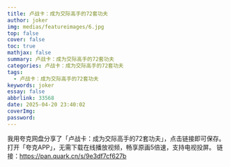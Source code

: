 ```yaml
---
title: 卢战卡：成为交际高手的72套功夫
author: joker
img: medias/featureimages/6.jpg
top: false
cover: false
toc: true
mathjax: false
summary: 卢战卡：成为交际高手的72套功夫
categories: 卢战卡：成为交际高手的72套功夫
tags:
  - 卢战卡：成为交际高手的72套功夫
keywords: joker
essay: false
abbrlink: 33568
date: 2025-04-20 23:40:02
coverImg:
password:
---
```


我用夸克网盘分享了「卢战卡：成为交际高手的72套功夫」，点击链接即可保存。打开「夸克APP」，无需下载在线播放视频，畅享原画5倍速，支持电视投屏。
链接：https://pan.quark.cn/s/9e3df7cf627b
